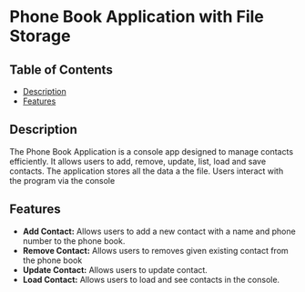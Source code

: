 # Phone Book Application with File Storage

## Table of Contents
- [Description](#Description)
- [Features](#Features)

## Description
The Phone Book Application is a console app designed to manage contacts efficiently. It allows users to add, remove, update, list, load and save contacts. The application stores all the data a the file. Users interact with the program via the console

## Features
- **Add Contact:** Allows users to add a new contact with a name and phone number to the phone book.
- **Remove Contact:** Allows users to removes given existing contact from the phone book
- **Update Contact:** Allows users to update contact.
- **Load Contact:** Allows users to load and see contacts in the console.


